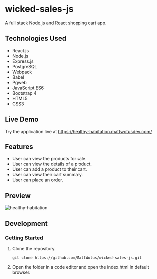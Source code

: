 # wicked-sales-js
A full stack Node.js and React shopping cart app.

## Technologies Used

- React.js
- Node.js
- Express.js
- PostgreSQL
- Webpack
- Babel
- Pgweb
- JavaScript ES6
- Bootstrap 4  
- HTML5
- CSS3

## Live Demo

Try the application live at https://healthy-habitation.mattwotusdev.com/ 

## Features

- User can view the products for sale.
- User can view the details of a product.
- User can add a product to their cart.
- User can view their cart summary.
- User can place an order.

## Preview

![healthy-habitation](assets/healthy-habitation.gif)

## Development

### Getting Started

1. Clone the repository.

   ```
   git clone https://github.com/MattWotus/wicked-sales-js.git
   ```
   
2. Open the folder in a code editor and open the index.html in default browser.
